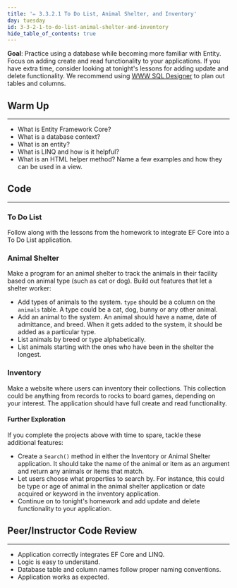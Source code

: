 ```yaml
---
title: '✏️ 3.3.2.1 To Do List, Animal Shelter, and Inventory'
day: tuesday
id: 3-3-2-1-to-do-list-animal-shelter-and-inventory
hide_table_of_contents: true
---
```


**Goal**: Practice using a database while becoming more familiar with Entity. Focus on adding create and read functionality to your applications. If you have extra time, consider looking at tonight's lessons for adding update and delete functionality. We recommend using [WWW SQL Designer](http://ondras.zarovi.cz/sql/demo/) to plan out tables and columns.

## Warm Up
---

* What is Entity Framework Core?
* What is a database context?
* What is an entity?
* What is LINQ and how is it helpful?
* What is an HTML helper method? Name a few examples and how they can be used in a view.

## Code
---

### To Do List

Follow along with the lessons from the homework to integrate EF Core into a To Do List application.

### Animal Shelter

Make a program for an animal shelter to track the animals in their facility based on animal type (such as cat or dog). Build out features that let a shelter worker:

* Add types of animals to the system. `type` should be a column on the `animals` table. A type could be a cat, dog, bunny or any other animal.
* Add an animal to the system. An animal should have a name, date of admittance, and breed. When it gets added to the system, it should be added as a particular type.
* List animals by breed or type alphabetically.
* List animals starting with the ones who have been in the shelter the longest.

### Inventory

Make a website where users can inventory their collections. This collection could be anything from records to rocks to board games, depending on your interest. The application should have full create and read functionality.

#### Further Exploration

If you complete the projects above with time to spare, tackle these additional features:

* Create a `Search()` method in either the Inventory or Animal Shelter application. It should take the name of the animal or item as an argument and return any animals or items that match.
* Let users choose what properties to search by. For instance, this could be type or age of animal in the animal shelter application or date acquired or keyword in the inventory application.
* Continue on to tonight's homework and add update and delete functionality to your application.

## Peer/Instructor Code Review
---

* Application correctly integrates EF Core and LINQ.
* Logic is easy to understand.
* Database table and column names follow proper naming conventions.
* Application works as expected.
